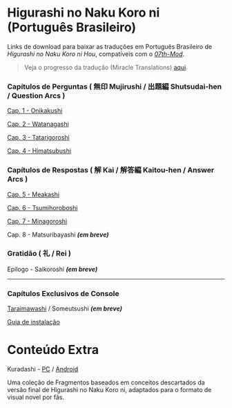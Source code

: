 # Higurashi no Naku Koro ni (Português Brasileiro)

Links de download para baixar as traduções em Português Brasileiro de _Higurashi no Naku Koro ni Hou_, compatíveis com o [_07th-Mod_](https://07th-mod.com).

> Veja o progresso da tradução (Miracle Translations) [aqui](https://docs.google.com/spreadsheets/d/1DJBlp_bFBwAQXBYrzT40BAT_f6Fqlx79bGgSV1eawLs).

### Capítulos de Perguntas ( 無印 Mujirushi / 出題編 Shutsudai-hen / Question Arcs )

[Cap. 1 - Onikakushi](https://github.com/0Mateus/onikakushi/releases/latest)

[Cap. 2 - Watanagashi](https://github.com/0Mateus/watanagashi/releases/latest)

[Cap. 3 - Tatarigoroshi](https://github.com/0Mateus/tatarigoroshi/releases/latest)

[Cap. 4 - Himatsubushi](https://github.com/0Mateus/himatsubushi/releases/latest)

### Capítulos de Respostas ( 解 Kai / 解答編 Kaitou-hen / Answer Arcs )

[Cap. 5 - Meakashi](https://github.com/0Mateus/meakashi/releases/latest)

[Cap. 6 - Tsumihoroboshi](https://github.com/0Mateus/tsumihoroboshi/releases/latest)

[Cap. 7 - Minagoroshi](https://github.com/Miracle-Translations/minagoroshi/releases/latest)

Cap. 8 - Matsuribayashi ***(em breve)***

### Gratidão ( 礼 / Rei )

Epílogo - Saikoroshi ***(em breve)***

---

### Capítulos Exclusivos de Console

[Taraimawashi](https://github.com/0Mateus/higurashi-console-arcs/releases/latest) / Someutsushi ***(em breve)***

[Guia de instalação](https://github.com/0Mateus/higurashi-console-arcs/blob/main/README.md#instala%C3%A7%C3%A3o)

# Conteúdo Extra

Kuradashi - [PC](https://github.com/kikachangames/kuradashi/releases/tag/1.0) / [Android](https://github.com/kikachangames/kuradashi/releases/tag/1.0a)

Uma coleção de Fragmentos baseados em conceitos descartados da versão final de Higurashi no Naku Koro ni, adaptados para o formato de visual novel por fãs.
